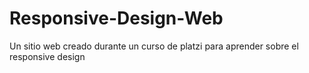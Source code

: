 # Responsive-Design-Web
Un sitio web creado durante un curso de platzi para aprender sobre el responsive design 
